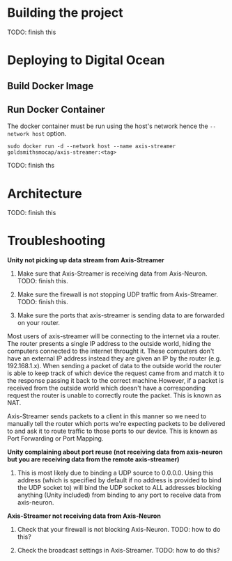 # Building the project

TODO: finish this

# Deploying to Digital Ocean

## Build Docker Image

## Run Docker Container
The docker container must be run using the host's network hence the `--network host` option.

`sudo docker run -d --network host --name axis-streamer goldsmithsmocap/axis-streamer:<tag>`

TODO: finish ths

# Architecture

TODO: finish this

# Troubleshooting

**Unity not picking up data stream from Axis-Streamer**

1. Make sure that Axis-Streamer is receiving data from Axis-Neuron. TODO: finish this.

2. Make sure the firewall is not stopping UDP traffic from Axis-Streamer. TODO: finish this.

3. Make sure the ports that axis-streamer is sending data to are forwarded on your router.

Most users of axis-streamer will be connecting to the internet via a router. The router presents
a single IP address to the outside world, hiding the computers connected to the internet throught it.
These computers don't have an external IP address instead they are given an IP by the router (e.g. 192.168.1.x). When sending a packet of data to the outside world the router is able to keep track of which
device the request came from and match it to the response passing it back to the correct machine.However, if a packet is received from the outside world which doesn't have a corresponding request the
router is unable to correctly route the packet. This is known as NAT.

Axis-Streamer sends packets to a client in this manner so we need to manually tell the router which
ports we're expecting packets to be delivered to and ask it to route traffic to those ports to our
device. This is known as Port Forwarding or Port Mapping.

**Unity complaining about port reuse (not receiving data from axis-neuron but you are receiving data from the remote axis-streamer)**
1. This is most likely due to binding a UDP source to 0.0.0.0. Using this address (which is specified by default if no address is provided to bind the UDP socket to) will bind the UDP socket to ALL addresses blocking anything (Unity included) from binding to any port to receive data from axis-neuron.

**Axis-Streamer not receiving data from Axis-Neuron**

1. Check that your firewall is not blocking Axis-Neuron. TODO: how to do this?

2. Check the broadcast settings in Axis-Streamer. TODO: how to do this?